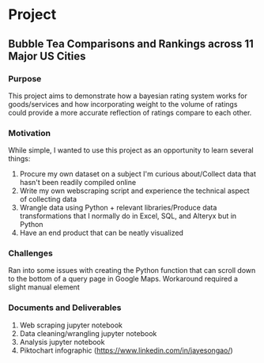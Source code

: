 # Project

## Bubble Tea Comparisons and Rankings across 11 Major US Cities

### Purpose
This project aims to demonstrate how a bayesian rating system works for goods/services and how incorporating weight to the volume of ratings could provide a more accurate reflection of ratings compare to each other.

### Motivation
While simple, I wanted to use this project as an opportunity to learn several things: 
1) Procure my own dataset on a subject I'm curious about/Collect data that hasn't been readily compiled online
2) Write my own webscraping script and experience the technical aspect of collecting data
3) Wrangle data using Python + relevant libraries/Produce data transformations that I normally do in Excel, SQL, and Alteryx but in Python
4) Have an end product that can be neatly visualized

### Challenges
Ran into some issues with creating the Python function that can scroll down to the bottom of a query page in Google Maps. Workaround required a slight manual element

### Documents and Deliverables
1. Web scraping jupyter notebook
2. Data cleaning/wrangling jupyter notebook
3. Analysis jupyter notebook
4. Piktochart infographic (https://www.linkedin.com/in/jayesongao/)
